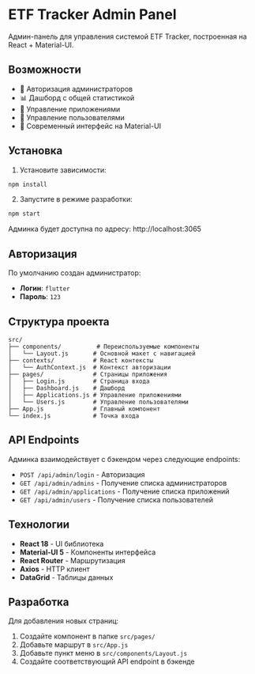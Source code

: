 # ETF Tracker Admin Panel

Админ-панель для управления системой ETF Tracker, построенная на React + Material-UI.

## Возможности

- 🔐 Авторизация администраторов
- 📊 Дашборд с общей статистикой
- 📱 Управление приложениями
- 👥 Управление пользователями
- 🎨 Современный интерфейс на Material-UI

## Установка

1. Установите зависимости:

```bash
npm install
```

2. Запустите в режиме разработки:

```bash
npm start
```

Админка будет доступна по адресу: http://localhost:3065

## Авторизация

По умолчанию создан администратор:

- **Логин**: `flutter`
- **Пароль**: `123`

## Структура проекта

```
src/
├── components/          # Переиспользуемые компоненты
│   └── Layout.js       # Основной макет с навигацией
├── contexts/           # React контексты
│   └── AuthContext.js  # Контекст авторизации
├── pages/              # Страницы приложения
│   ├── Login.js        # Страница входа
│   ├── Dashboard.js    # Дашборд
│   ├── Applications.js # Управление приложениями
│   └── Users.js        # Управление пользователями
├── App.js              # Главный компонент
└── index.js            # Точка входа
```

## API Endpoints

Админка взаимодействует с бэкендом через следующие endpoints:

- `POST /api/admin/login` - Авторизация
- `GET /api/admin/admins` - Получение списка администраторов
- `GET /api/admin/applications` - Получение списка приложений
- `GET /api/admin/users` - Получение списка пользователей

## Технологии

- **React 18** - UI библиотека
- **Material-UI 5** - Компоненты интерфейса
- **React Router** - Маршрутизация
- **Axios** - HTTP клиент
- **DataGrid** - Таблицы данных

## Разработка

Для добавления новых страниц:

1. Создайте компонент в папке `src/pages/`
2. Добавьте маршрут в `src/App.js`
3. Добавьте пункт меню в `src/components/Layout.js`
4. Создайте соответствующий API endpoint в бэкенде
